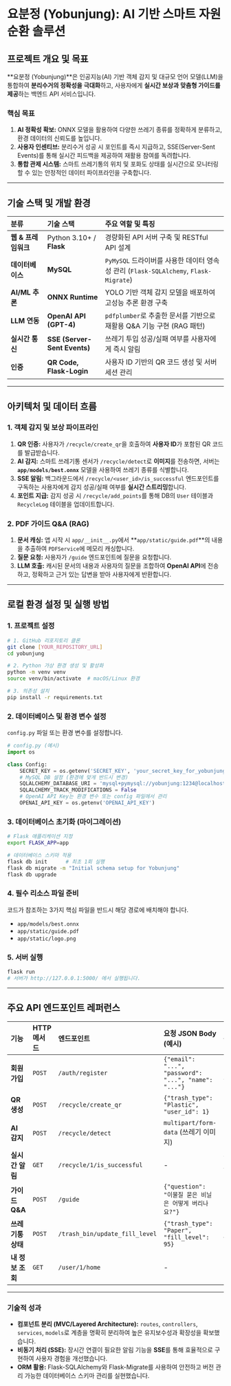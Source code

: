 # 요분정 (Yobunjung): AI 기반 스마트 자원 순환 솔루션

## 프로젝트 개요 및 목표

\*\*요분정 (Yobunjung)\*\*은 인공지능(AI) 기반 객체 감지 및 대규모 언어 모델(LLM)을 통합하여 **분리수거의 정확성을 극대화**하고, 사용자에게 **실시간 보상과 맞춤형 가이드를 제공**하는 백엔드 API 서비스입니다.

### 핵심 목표

1.  **AI 정확성 확보:** ONNX 모델을 활용하여 다양한 쓰레기 종류를 정확하게 분류하고, 환경 데이터의 신뢰도를 높입니다.
2.  **사용자 인센티브:** 분리수거 성공 시 포인트를 즉시 지급하고, SSE(Server-Sent Events)를 통해 실시간 피드백을 제공하여 재활용 참여를 독려합니다.
3.  **통합 관제 시스템:** 스마트 쓰레기통의 위치 및 포화도 상태를 실시간으로 모니터링할 수 있는 안정적인 데이터 파이프라인을 구축합니다.

-----

## 기술 스택 및 개발 환경

| 분류 | 기술 스택 | 주요 역할 및 특징 |
| :--- | :--- | :--- |
| **웹 & 프레임워크** | Python 3.10+ / **Flask** | 경량화된 API 서버 구축 및 RESTful API 설계 |
| **데이터베이스** | **MySQL** | `PyMySQL` 드라이버를 사용한 데이터 영속성 관리 (`Flask-SQLAlchemy`, `Flask-Migrate`) |
| **AI/ML 추론** | **ONNX Runtime** | YOLO 기반 객체 감지 모델을 배포하여 고성능 추론 환경 구축 |
| **LLM 연동** | **OpenAI API (GPT-4)** | `pdfplumber`로 추출한 문서를 기반으로 재활용 Q\&A 기능 구현 (RAG 패턴) |
| **실시간 통신** | **SSE (Server-Sent Events)** | 쓰레기 투입 성공/실패 여부를 사용자에게 즉시 알림 |
| **인증** | **QR Code, Flask-Login** | 사용자 ID 기반의 QR 코드 생성 및 서버 세션 관리 |

-----

## 아키텍처 및 데이터 흐름

### 1\. 객체 감지 및 보상 파이프라인

1.  **QR 인증:** 사용자가 `/recycle/create_qr`을 호출하여 **사용자 ID**가 포함된 QR 코드를 발급받습니다.
2.  **AI 감지:** 스마트 쓰레기통 센서가 `/recycle/detect`로 **이미지**를 전송하면, 서버는 **`app/models/best.onnx`** 모델을 사용하여 쓰레기 종류를 식별합니다.
3.  **SSE 알림:** 백그라운드에서 `/recycle/<user_id>/is_successful` 엔드포인트를 구독하는 사용자에게 감지 성공/실패 여부를 **실시간 스트리밍**합니다.
4.  **포인트 지급:** 감지 성공 시 `/recycle/add_points`를 통해 DB의 `User` 테이블과 `RecycleLog` 테이블을 업데이트합니다.

### 2\. PDF 가이드 Q\&A (RAG)

1.  **문서 캐싱:** 앱 시작 시 `app/__init__.py`에서 \*\*`app/static/guide.pdf`\*\*의 내용을 추출하여 `PDFService`에 메모리 캐싱합니다.
2.  **질문 요청:** 사용자가 `/guide` 엔드포인트에 질문을 요청합니다.
3.  **LLM 호출:** 캐시된 문서의 내용과 사용자의 질문을 조합하여 **OpenAI API**에 전송하고, 정확하고 근거 있는 답변을 받아 사용자에게 반환합니다.

-----

## 로컬 환경 설정 및 실행 방법

### 1\. 프로젝트 설정

```bash
# 1. GitHub 리포지토리 클론
git clone [YOUR_REPOSITORY_URL]
cd yobunjung

# 2. Python 가상 환경 생성 및 활성화
python -m venv venv
source venv/bin/activate  # macOS/Linux 환경

# 3. 의존성 설치
pip install -r requirements.txt
```

### 2\. 데이터베이스 및 환경 변수 설정

`config.py` 파일 또는 환경 변수를 설정합니다.

```python
# config.py (예시)
import os

class Config:
    SECRET_KEY = os.getenv('SECRET_KEY', 'your_secret_key_for_yobunjung')
    # MySQL DB 설정 (환경에 맞게 반드시 변경)
    SQLALCHEMY_DATABASE_URI = 'mysql+pymysql://yobunjung:1234@localhost/yobunjung_db'
    SQLALCHEMY_TRACK_MODIFICATIONS = False
    # OpenAI API Key는 환경 변수 또는 config 파일에서 관리
    OPENAI_API_KEY = os.getenv('OPENAI_API_KEY')
```

### 3\. 데이터베이스 초기화 (마이그레이션)

```bash
# Flask 애플리케이션 지정
export FLASK_APP=app

# 데이터베이스 스키마 적용
flask db init      # 최초 1회 실행
flask db migrate -m "Initial schema setup for Yobunjung"
flask db upgrade
```

### 4\. 필수 리소스 파일 준비

코드가 참조하는 3가지 핵심 파일을 반드시 해당 경로에 배치해야 합니다.

  * `app/models/best.onnx`
  * `app/static/guide.pdf`
  * `app/static/logo.png`

### 5\. 서버 실행

```bash
flask run
# 서버가 http://127.0.0.1:5000/ 에서 실행됩니다.
```

-----

## 주요 API 엔드포인트 레퍼런스

| 기능 | HTTP 메서드 | 엔드포인트 | 요청 JSON Body (예시) | 응답 (주요 데이터) |
| :--- | :--- | :--- | :--- | :--- |
| **회원가입** | `POST` | `/auth/register` | `{"email": "...", "password": "...", "name": "..."}` | `{"message": "회원가입 성공"}` |
| **QR 생성** | `POST` | `/recycle/create_qr` | `{"trash_type": "Plastic", "user_id": 1}` | `{"qr_code": "Base64 이미지 데이터"}` |
| **AI 감지** | `POST` | `/recycle/detect` | `multipart/form-data` (쓰레기 이미지) | `{"result": "Can", "log_id": 123}` |
| **실시간 알림** | `GET` | `/recycle/1/is_successful` | - | SSE Data: `{"is_successful": true, "points": 100}` |
| **가이드 Q\&A** | `POST` | `/guide` | `{"question": "이물질 묻은 비닐은 어떻게 버리나요?"}` | `{"answer": "..."}` |
| **쓰레기통 상태** | `POST` | `/trash_bin/update_fill_level` | `{"trash_type": "Paper", "fill_level": 95}` | `{"message": "상태 업데이트 완료"}` |
| **내 정보 조회** | `GET` | `/user/1/home` | - | `{"name": "...", "points": 500}` |

-----

### 기술적 성과

  * **컴포넌트 분리 (MVC/Layered Architecture):** `routes`, `controllers`, `services`, `models`로 계층을 명확히 분리하여 높은 유지보수성과 확장성을 확보했습니다.
  * **비동기 처리 (SSE):** 장시간 연결이 필요한 알림 기능을 **SSE**를 통해 효율적으로 구현하여 사용자 경험을 개선했습니다.
  * **ORM 활용:** Flask-SQLAlchemy와 Flask-Migrate를 사용하여 안전하고 버전 관리 가능한 데이터베이스 스키마 관리를 실현했습니다.
